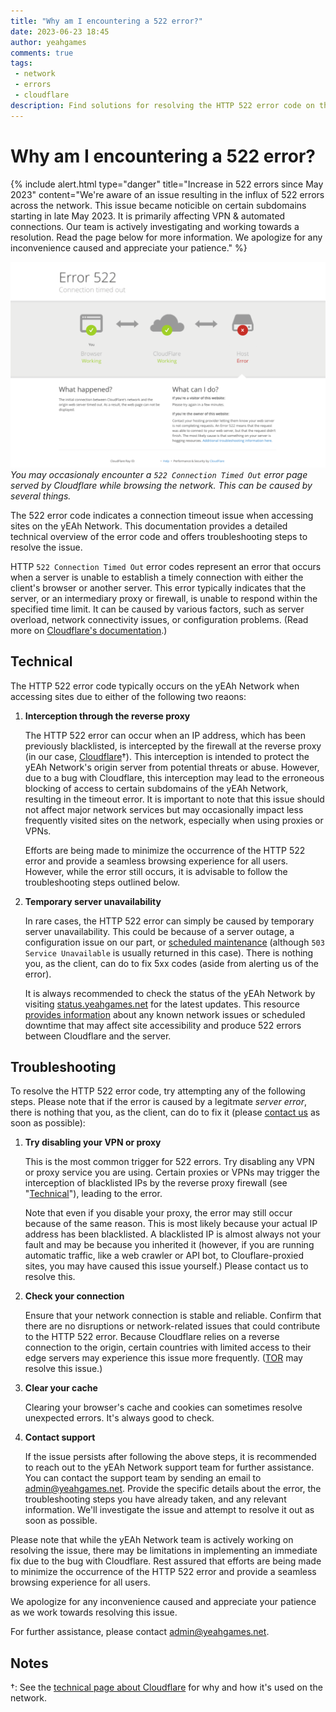 ```yaml
---
title: "Why am I encountering a 522 error?"
date: 2023-06-23 18:45
author: yeahgames
comments: true
tags: 
 - network
 - errors
 - cloudflare
description: Find solutions for resolving the HTTP 522 error code on the yEAh Network. Discover possible causes, including the interception of blacklisted IPs by the firewall and  other temporary network issues. Follow the provided troubleshooting steps to fix the problem.
---
```


# Why am I encountering a 522 error?

{% include alert.html type="danger" title="Increase in 522 errors since May 2023" content="We're aware of an issue resulting in the influx of 522 errors across the network. This issue became noticible on certain subdomains starting in late May 2023. It is primarily affecting VPN & automated connections. Our team is actively investigating and working towards a resolution. Read the page below for more information. We apologize for any inconvenience caused and appreciate your patience." %}

![Example Cloudflare 522 error](522.webp)
*You may occasionaly encounter a `522 Connection Timed Out` error page served by Cloudflare while browsing the network. This can be caused by several things.*

The 522 error code indicates a connection timeout issue when accessing sites on the yEAh Network. This documentation provides a detailed technical overview of the error code and offers troubleshooting steps to resolve the issue.

HTTP `522 Connection Timed Out` error codes represent an error that occurs when a server is unable to establish a timely connection with either the client's browser or another server. This error typically indicates that the server, or an intermediary proxy or firewall, is unable to respond within the specified time limit. It can be caused by various factors, such as server overload, network connectivity issues, or configuration problems. (Read more on [Cloudflare's documentation](https://community.cloudflare.com/t/community-tip-fixing-error-522-connection-timed-out/42325).)


## Technical

The HTTP 522 error code typically occurs on the yEAh Network when accessing sites due to either of the following two reaons:

1. **Interception through the reverse proxy**

   The HTTP 522 error can occur when an IP address, which has been previously blacklisted, is intercepted by the firewall at the reverse proxy (in our case, [Cloudflare](https://www.cloudflare.com)†). This interception is intended to protect the yEAh Network's origin server from potential threats or abuse. However, due to a bug with Cloudflare, this interception may lead to the erroneous blocking of access to certain subdomains of the yEAh Network, resulting in the timeout error. It is important to note that this issue should not affect major network services but may occasionally impact less frequently visited sites on the network, especially when using proxies or VPNs.

    Efforts are being made to minimize the occurrence of the HTTP 522 error and provide a seamless browsing experience for all users. However, while the error still occurs, it is advisable to follow the troubleshooting steps outlined below.

2. **Temporary server unavailability**

   In rare cases, the HTTP 522 error can simply be caused by temporary server unavailability. This could be because of a server outage, a configuration issue on our part, or [scheduled maintenance](../../network/status/maintenance) (although `503 Service Unavailable` is usually returned in this case). There is nothing you, as the client, can do to fix 5xx codes (aside from alerting us of the error).
   
   It is always recommended to check the status of the yEAh Network by visiting [status.yeahgames.net](https://status.yeahgames.net) for the latest updates. This resource [provides information](../../network/status/) about any known network issues or scheduled downtime that may affect site accessibility and produce 522 errors between Cloudflare and the server.

## Troubleshooting

To resolve the HTTP 522 error code, try attempting any of the following steps. Please note that if the error is caused by a legitmate *server error*, there is nothing that you, as the client, can do to fix it (please [contact us](mailto:admin+status@yeahgames.net) as soon as possible):

1. **Try disabling your VPN or proxy**

   This is the most common trigger for 522 errors. Try disabling any VPN or proxy service you are using. Certain proxies or VPNs may trigger the interception of blacklisted IPs by the reverse proxy firewall (see "[Technical](#technical)"), leading to the error. 
   
   Note that even if you disable your proxy, the error may still occur because of the same reason. This is most likely because your actual IP address has been blacklisted. A blacklisted IP is almost always not your fault and may be because you inherited it (however, if you are running automatic traffic, like a web crawler or API bot, to Clouflare-proxied sites, you may have caused this issue yourself.) Please contact us to resolve this.

2. **Check your connection**

   Ensure that your network connection is stable and reliable. Confirm that there are no disruptions or network-related issues that could contribute to the HTTP 522 error. Because Cloudflare relies on a reverse connection to the origin, certain countries with limited access to their edge servers may experience this issue more frequently. ([TOR](https://www.torproject.org/) may resolve this issue.)

3. **Clear your cache**

   Clearing your browser's cache and cookies can sometimes resolve unexpected errors. It's always good to check.

4. **Contact support**

   If the issue persists after following the above steps, it is recommended to reach out to the yEAh Network support team for further assistance. You can contact the support team by sending an email to admin@yeahgames.net. Provide the specific details about the error, the troubleshooting steps you have already taken, and any relevant information. We'll investigate the issue and attempt to resolve it out as soon as possible.

Please note that while the yEAh Network team is actively working on resolving the issue, there may be limitations in implementing an immediate fix due to the bug with Cloudflare. Rest assured that efforts are being made to minimize the occurrence of the HTTP 522 error and provide a seamless browsing experience for all users.

We apologize for any inconvenience caused and appreciate your patience as we work towards resolving this issue.

For further assistance, please contact admin@yeahgames.net.

## Notes
†: See the [technical page about Cloudflare](../../tech/software/cloudflare) for why and how it's used on the network.